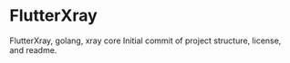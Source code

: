 # FlutterXray
FlutterXray, golang, xray core Initial commit of project structure, license, and readme.
